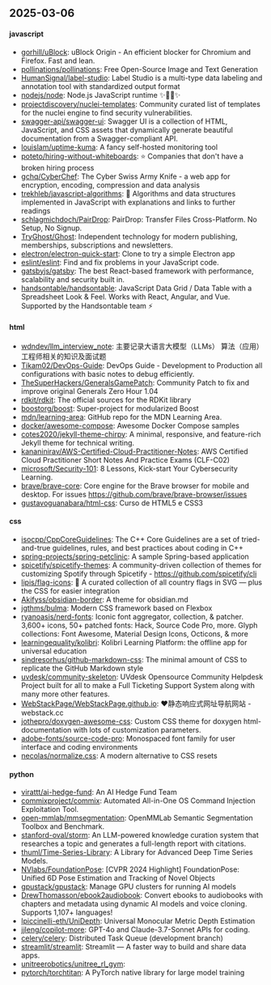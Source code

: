 ## 2025-03-06

#### javascript
* [gorhill/uBlock](https://github.com/gorhill/uBlock): uBlock Origin - An efficient blocker for Chromium and Firefox. Fast and lean.
* [pollinations/pollinations](https://github.com/pollinations/pollinations): Free Open-Source Image and Text Generation
* [HumanSignal/label-studio](https://github.com/HumanSignal/label-studio): Label Studio is a multi-type data labeling and annotation tool with standardized output format
* [nodejs/node](https://github.com/nodejs/node): Node.js JavaScript runtime ✨🐢🚀✨
* [projectdiscovery/nuclei-templates](https://github.com/projectdiscovery/nuclei-templates): Community curated list of templates for the nuclei engine to find security vulnerabilities.
* [swagger-api/swagger-ui](https://github.com/swagger-api/swagger-ui): Swagger UI is a collection of HTML, JavaScript, and CSS assets that dynamically generate beautiful documentation from a Swagger-compliant API.
* [louislam/uptime-kuma](https://github.com/louislam/uptime-kuma): A fancy self-hosted monitoring tool
* [poteto/hiring-without-whiteboards](https://github.com/poteto/hiring-without-whiteboards): ⭐️ Companies that don't have a broken hiring process
* [gchq/CyberChef](https://github.com/gchq/CyberChef): The Cyber Swiss Army Knife - a web app for encryption, encoding, compression and data analysis
* [trekhleb/javascript-algorithms](https://github.com/trekhleb/javascript-algorithms): 📝 Algorithms and data structures implemented in JavaScript with explanations and links to further readings
* [schlagmichdoch/PairDrop](https://github.com/schlagmichdoch/PairDrop): PairDrop: Transfer Files Cross-Platform. No Setup, No Signup.
* [TryGhost/Ghost](https://github.com/TryGhost/Ghost): Independent technology for modern publishing, memberships, subscriptions and newsletters.
* [electron/electron-quick-start](https://github.com/electron/electron-quick-start): Clone to try a simple Electron app
* [eslint/eslint](https://github.com/eslint/eslint): Find and fix problems in your JavaScript code.
* [gatsbyjs/gatsby](https://github.com/gatsbyjs/gatsby): The best React-based framework with performance, scalability and security built in.
* [handsontable/handsontable](https://github.com/handsontable/handsontable): JavaScript Data Grid / Data Table with a Spreadsheet Look & Feel. Works with React, Angular, and Vue. Supported by the Handsontable team ⚡

#### html
* [wdndev/llm_interview_note](https://github.com/wdndev/llm_interview_note): 主要记录大语言大模型（LLMs） 算法（应用）工程师相关的知识及面试题
* [Tikam02/DevOps-Guide](https://github.com/Tikam02/DevOps-Guide): DevOps Guide - Development to Production all configurations with basic notes to debug efficiently.
* [TheSuperHackers/GeneralsGamePatch](https://github.com/TheSuperHackers/GeneralsGamePatch): Community Patch to fix and improve original Generals Zero Hour 1.04
* [rdkit/rdkit](https://github.com/rdkit/rdkit): The official sources for the RDKit library
* [boostorg/boost](https://github.com/boostorg/boost): Super-project for modularized Boost
* [mdn/learning-area](https://github.com/mdn/learning-area): GitHub repo for the MDN Learning Area.
* [docker/awesome-compose](https://github.com/docker/awesome-compose): Awesome Docker Compose samples
* [cotes2020/jekyll-theme-chirpy](https://github.com/cotes2020/jekyll-theme-chirpy): A minimal, responsive, and feature-rich Jekyll theme for technical writing.
* [kananinirav/AWS-Certified-Cloud-Practitioner-Notes](https://github.com/kananinirav/AWS-Certified-Cloud-Practitioner-Notes): AWS Certified Cloud Practitioner Short Notes And Practice Exams (CLF-C02)
* [microsoft/Security-101](https://github.com/microsoft/Security-101): 8 Lessons, Kick-start Your Cybersecurity Learning.
* [brave/brave-core](https://github.com/brave/brave-core): Core engine for the Brave browser for mobile and desktop. For issues https://github.com/brave/brave-browser/issues
* [gustavoguanabara/html-css](https://github.com/gustavoguanabara/html-css): Curso de HTML5 e CSS3

#### css
* [isocpp/CppCoreGuidelines](https://github.com/isocpp/CppCoreGuidelines): The C++ Core Guidelines are a set of tried-and-true guidelines, rules, and best practices about coding in C++
* [spring-projects/spring-petclinic](https://github.com/spring-projects/spring-petclinic): A sample Spring-based application
* [spicetify/spicetify-themes](https://github.com/spicetify/spicetify-themes): A community-driven collection of themes for customizing Spotify through Spicetify - https://github.com/spicetify/cli
* [lipis/flag-icons](https://github.com/lipis/flag-icons): 🎏 A curated collection of all country flags in SVG — plus the CSS for easier integration
* [Akifyss/obsidian-border](https://github.com/Akifyss/obsidian-border): A theme for obsidian.md
* [jgthms/bulma](https://github.com/jgthms/bulma): Modern CSS framework based on Flexbox
* [ryanoasis/nerd-fonts](https://github.com/ryanoasis/nerd-fonts): Iconic font aggregator, collection, & patcher. 3,600+ icons, 50+ patched fonts: Hack, Source Code Pro, more. Glyph collections: Font Awesome, Material Design Icons, Octicons, & more
* [learningequality/kolibri](https://github.com/learningequality/kolibri): Kolibri Learning Platform: the offline app for universal education
* [sindresorhus/github-markdown-css](https://github.com/sindresorhus/github-markdown-css): The minimal amount of CSS to replicate the GitHub Markdown style
* [uvdesk/community-skeleton](https://github.com/uvdesk/community-skeleton): UVdesk Opensource Community Helpdesk Project built for all to make a Full Ticketing Support System along with many more other features.
* [WebStackPage/WebStackPage.github.io](https://github.com/WebStackPage/WebStackPage.github.io): ❤️静态响应式网址导航网站 - webstack.cc
* [jothepro/doxygen-awesome-css](https://github.com/jothepro/doxygen-awesome-css): Custom CSS theme for doxygen html-documentation with lots of customization parameters.
* [adobe-fonts/source-code-pro](https://github.com/adobe-fonts/source-code-pro): Monospaced font family for user interface and coding environments
* [necolas/normalize.css](https://github.com/necolas/normalize.css): A modern alternative to CSS resets

#### python
* [virattt/ai-hedge-fund](https://github.com/virattt/ai-hedge-fund): An AI Hedge Fund Team
* [commixproject/commix](https://github.com/commixproject/commix): Automated All-in-One OS Command Injection Exploitation Tool.
* [open-mmlab/mmsegmentation](https://github.com/open-mmlab/mmsegmentation): OpenMMLab Semantic Segmentation Toolbox and Benchmark.
* [stanford-oval/storm](https://github.com/stanford-oval/storm): An LLM-powered knowledge curation system that researches a topic and generates a full-length report with citations.
* [thuml/Time-Series-Library](https://github.com/thuml/Time-Series-Library): A Library for Advanced Deep Time Series Models.
* [NVlabs/FoundationPose](https://github.com/NVlabs/FoundationPose): [CVPR 2024 Highlight] FoundationPose: Unified 6D Pose Estimation and Tracking of Novel Objects
* [gpustack/gpustack](https://github.com/gpustack/gpustack): Manage GPU clusters for running AI models
* [DrewThomasson/ebook2audiobook](https://github.com/DrewThomasson/ebook2audiobook): Convert ebooks to audiobooks with chapters and metadata using dynamic AI models and voice cloning. Supports 1,107+ languages!
* [lpiccinelli-eth/UniDepth](https://github.com/lpiccinelli-eth/UniDepth): Universal Monocular Metric Depth Estimation
* [jjleng/copilot-more](https://github.com/jjleng/copilot-more): GPT-4o and Claude-3.7-Sonnet APIs for coding.
* [celery/celery](https://github.com/celery/celery): Distributed Task Queue (development branch)
* [streamlit/streamlit](https://github.com/streamlit/streamlit): Streamlit — A faster way to build and share data apps.
* [unitreerobotics/unitree_rl_gym](https://github.com/unitreerobotics/unitree_rl_gym): 
* [pytorch/torchtitan](https://github.com/pytorch/torchtitan): A PyTorch native library for large model training
